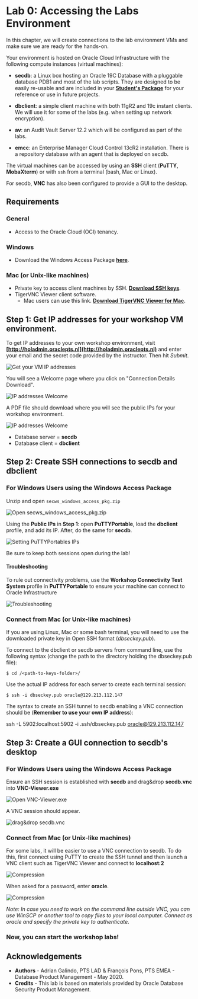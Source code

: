 # Lab 0: Accessing the Labs Environment

In this chapter, we will create connections to the lab environment VMs and make sure we are ready for the hands-on.

Your environment is hosted on Oracle Cloud Infrastructure with the following compute instances (virtual machines):

* **secdb**: a Linux box hosting an Oracle 19C Database with a pluggable database PDB1 and most of the lab scripts. They are designed to be easily re-usable and are included in your [**Student's Package**](./files/Package.zip) for your reference or use in future projects.

* **dbclient**: a simple client machine with both 11gR2 and 19c instant clients. We will use it for some of the labs (e.g. when setting up network encryption).

* **av**: an Audit Vault Server 12.2 which will be configured as part of the labs.

* **emcc**: an Enterprise Manager Cloud Control 13cR2 installation.  There is a repository database with an agent that is deployed on secdb.

The virtual machines can be accessed by using an **SSH** client (**PuTTY**, **MobaXterm**) or with `ssh` from a terminal (bash, Mac or Linux).

For secdb, **VNC** has also been configured to provide a GUI to the desktop.

## Requirements

### General
* Access to the Oracle Cloud (OCI) tenancy. 
### Windows
* Download the Windows Access Package **[here](./files/secws_windows_access_pkg.zip)**.
### Mac (or Unix-like machines)
* Private key to access client machines by SSH. **[Download SSH keys](./files/dbsec_keys.zip)**.
* TigerVNC Viewer client software. 
  - Mac users can use this link.  **[Download TigerVNC Viewer for Mac](https://www.macupdate.com/app/mac/60678/tigervnc)**.

## Step 1: Get IP addresses for your workshop VM environment. ##

To get IP addresses to your own workshop environment, visit **[http://holadmin.oraclepts.nl](http://holadmin.oraclepts.nl)** and enter your email and the secret code provided by the instructor.  Then hit *Submit*.

![Get your VM IP addresses](./images/Lab000_Step0_1.png "")

You will see a Welcome page where you click on "Connection Details Download".

![IP addresses Welcome](./images/Lab000_Step0_2.png "")

A PDF file should download where you will see the public IPs for your workshop environment.  

![IP addresses Welcome](./images/Lab000_Step0_3.png "")

- Database server = **secdb**
- Database client = **dbclient**

## Step 2: Create SSH connections to secdb and dbclient ##

### For Windows Users using the Windows Access Package

Unzip and open `secws_windows_access_pkg.zip`

![Open secws_windows_access_pkg.zip](./images/Lab000_Step2_1.png "")

Using the **Public IPs** in **Step 1**: open **PuTTYPortable**, load the **dbclient** profile, and add its IP. After, do the same for **secdb**.

![Setting PuTTYPortables IPs](./images/Lab000_Step2_2.png "")

Be sure to keep both sessions open during the lab!

#### Troubleshooting
To rule out connectivity problems, use the **Workshop Connectivity Test System** profile in **PuTTYPortable** to ensure your machine can connect to Oracle Infrastructure

![Troubleshooting](./images/Lab000_Step2_T.png "")

### Connect from Mac (or Unix-like machines) 

If you are using Linux, Mac or some bash terminal, you will need to use the downloaded private key in Open SSH format (*dbseckey.pub*).

To connect to the dbclient or secdb servers from command line, use the following syntax (change the path to the directory holding the dbseckey.pub file):

    $ cd /<path-to-keys-folder>/

Use the actual IP address for each server to create each terminal session:

    $ ssh -i dbseckey.pub oracle@129.213.112.147

The syntax to create an SSH tunnel to secdb enabling a VNC connection should be (**Remember to use your own IP address**):

  ssh -L 5902:localhost:5902 -i .ssh/dbseckey.pub oracle@129.213.112.147

## Step 3: Create a GUI connection to secdb's desktop

### For Windows Users using the Windows Access Package

Ensure an SSH session is established with **secdb** and drag&drop **secdb.vnc** into **VNC-Viewer.exe** 

![Open VNC-Viewer.exe](images/Lab000_Step3_1.png "")

A VNC session should appear.

![drag&drop secdb.vnc](images/Lab000_Step3_2.png "")

### Connect from Mac (or Unix-like machines)

For some labs, it will be easier to use a VNC connection to secdb. To do this, first connect using PuTTY to create the SSH tunnel and then launch a VNC client such as TigerVNC Viewer and connect to **localhost:2**

![Compression](./images/Lab000_Step1_8.png )

When asked for a password, enter **oracle**.

![Compression](./images/Lab000_Step1_9.png )

*Note: In case you need to work on the command line outside VNC, you can use WinSCP or another tool to copy files to your local computer. Connect as oracle and specify the private key to authenticate.*

### Now, you can start the workshop labs!

## Acknowledgements

- **Authors** - Adrian Galindo, PTS LAD & François Pons, PTS EMEA - Database Product Management - May 2020.
- **Credits** - This lab is based on materials provided by Oracle Database Security Product Management.
